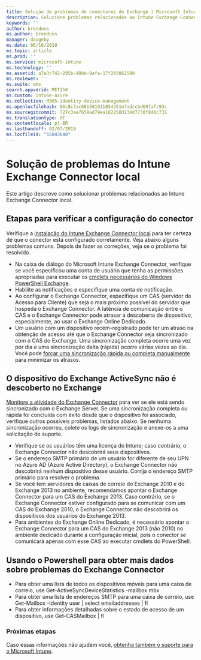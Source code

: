 ```yaml
---
title: Solução de problemas de conectores do Exchange | Microsoft Intune
description: Solucione problemas relacionados ao Intune Exchange Connector local.
keywords: ''
author: brenduns
ms.author: brenduns
manager: dougeby
ms.date: 06/18/2018
ms.topic: article
ms.prod: ''
ms.service: microsoft-intune
ms.technology: ''
ms.assetid: a7e3c742-295b-40bb-9afa-17f243062500
ms.reviewer: ''
ms.suite: ems
search.appverid: MET150
ms.custom: intune-azure
ms.collection: M365-identity-device-management
ms.openlocfilehash: 86c8c7ac68b58191b054351e7adccbd69fafc93c
ms.sourcegitcommit: 727c3ae7659ad79ea162250d234d7730f840c731
ms.translationtype: HT
ms.contentlocale: pt-BR
ms.lasthandoff: 02/07/2019
ms.locfileid: "55843640"
---
```

# <a name="troubleshoot-the-intune-on-premises-exchange-connector"></a>Solução de problemas do Intune Exchange Connector local

Este artigo descreve como solucionar problemas relacionados ao Intune Exchange Connector local.

## <a name="steps-for-checking-the-connector-configuration"></a>Etapas para verificar a configuração do conector 

Verifique a [instalação do Intune Exchange Connector local](exchange-connector-install.md) para ter certeza de que o conector está configurado corretamente. Veja abaixo alguns problemas comuns. Depois de fazer as correções, veja se o problema foi resolvido.

 - Na caixa de diálogo do Microsoft Intune Exchange Connector, verifique se você especificou uma conta de usuário que tenha as permissões apropriadas para executar os [cmdlets necessários do Windows PowerShell Exchange](exchange-connector-install.md#exchange-cmdlet-requirements).
- Habilite as notificações e especifique uma conta de notificação.
 - Ao configurar o Exchange Connector, especifique um CAS (servidor de Acesso para Cliente) que seja o mais próximo possível do servidor que hospeda o Exchange Connector. A latência de comunicação entre o CAS e o Exchange Connector pode atrasar a descoberta de dispositivo, especialmente, ao usar o Exchange Online Dedicado.
 - Um usuário com um dispositivo recém-registrado pode ter um atraso na obtenção de acesso até que o Exchange Connector seja sincronizado com o CAS do Exchange. Uma sincronização completa ocorre uma vez por dia e uma sincronização delta (rápida) ocorre várias vezes ao dia.  Você pode [forçar uma sincronização rápida ou completa manualmente](exchange-connector-install.md#manually-force-a-quick-sync-or-full-sync) para minimizar os atrasos.
 
## <a name="exchange-activesync-device-not-discovered-from-exchange"></a>O dispositivo do Exchange ActiveSync não é descoberto no Exchange
[Monitore a atividade do Exchange Connector](exchange-connector-install.md#on-premises-exchange-connector-high-availability-support) para ver se ele está sendo sincronizado com o Exchange Server. Se uma sincronização completa ou rápida foi concluída com êxito desde que o dispositivo foi associado, verifique outros possíveis problemas, listados abaixo. Se nenhuma sincronização ocorreu, colete os logs de sincronização e anexe-os a uma solicitação de suporte.

 - Verifique se os usuários têm uma licença do Intune; caso contrário, o Exchange Connector não descobrirá seus dispositivos.
 - Se o endereço SMTP primário de um usuário for diferente de seu UPN no Azure AD (Azure Active Directory), o Exchange Connector não descobrirá nenhum dispositivo desse usuário. Corrija o endereço SMTP primário para resolver o problema.
 - Se você tem servidores de caixas de correio do Exchange 2010 e do Exchange 2013 no ambiente, recomendamos apontar o Exchange Connector para um CAS do Exchange 2013. Caso contrário, se o Exchange Connector estiver configurado para se comunicar com um CAS do Exchange 2010, o Exchange Connector não descobrirá os dispositivos dos usuários do Exchange 2013. 
- Para ambientes do Exchange Online Dedicado, é necessário apontar o Exchange Connector para um CAS do Exchange 2013 (não 2010) no ambiente dedicado durante a configuração inicial, pois o conector se comunicará apenas com esse CAS ao executar cmdlets do PowerShell.


## <a name="using-powershell-to-get-more-data-on-exchange-connector-issues"></a>Usando o Powershell para obter mais dados sobre problemas do Exchange Connector
- Para obter uma lista de todos os dispositivos móveis para uma caixa de correio, use Get-ActiveSyncDeviceStatistics -mailbox mbx
- Para obter uma lista de endereços SMTP para uma caixa de correio, use Get-Mailbox -Identity user | select emailaddresses | fl
- Para obter informações detalhadas sobre o estado de acesso de um dispositivo, use Get-CASMailbox <upn> | fl

### <a name="next-steps"></a>Próximas etapas
Caso essas informações não ajudem você, [obtenha também o suporte para o Microsoft Intune](get-support.md).
